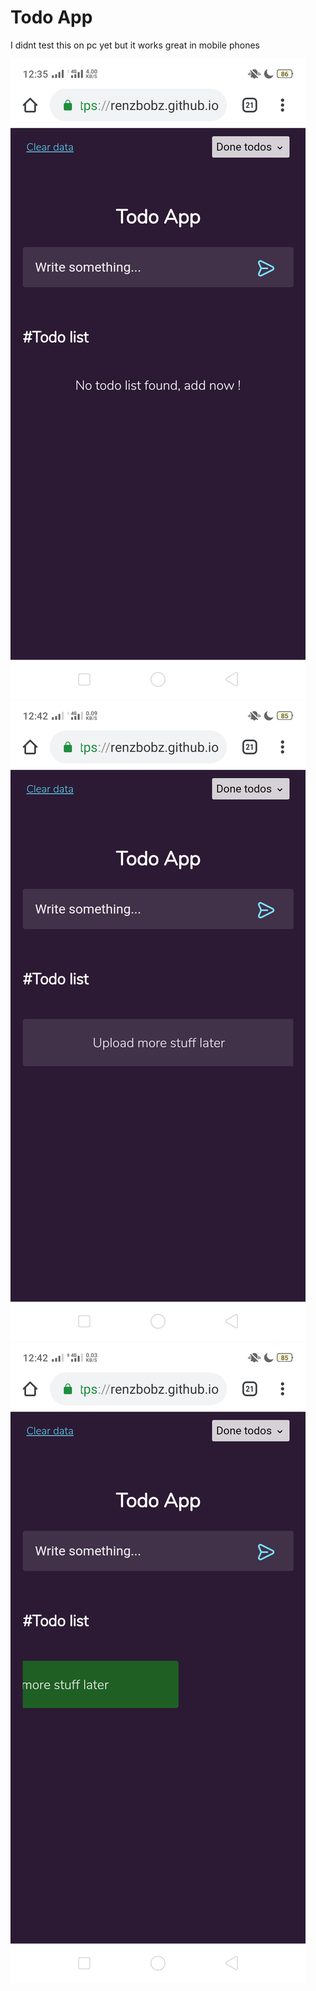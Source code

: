 # Todo App

I didnt test this on pc yet but it works great in mobile phones 

![screenshot](Screenshot_2020-07-25-12-35-14-57.png)
![screenshot2](Screenshot_2020-07-25-12-42-59-35.png)
![screenshot3](Screenshot_2020-07-25-12-42-51-63.png)
